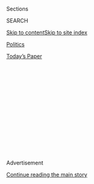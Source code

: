 <div id="app">

<div>

<div>

<div>

<div class="NYTAppHideMasthead css-1q2w90k e1suatyy0">

<div class="section css-ui9rw0 e1suatyy2">

<div class="css-eph4ug er09x8g0">

<div class="css-6n7j50">

</div>

<span class="css-1dv1kvn">Sections</span>

<div class="css-10488qs">

<span class="css-1dv1kvn">SEARCH</span>

</div>

[Skip to content](#site-content)[Skip to site index](#site-index)

</div>

<div id="masthead-section-label" class="css-1wr3we4 eaxe0e00">

[Politics](https://www.nytimes.com/section/politics)

</div>

<div class="css-10698na e1huz5gh0">

</div>

</div>

<div id="masthead-bar-one" class="section hasLinks css-15hmgas e1csuq9d3">

<div class="css-uqyvli e1csuq9d0">

</div>

<div class="css-1uqjmks e1csuq9d1">

</div>

<div class="css-9e9ivx">

[](https://myaccount.nytimes.com/auth/login?response_type=cookie&client_id=vi)

</div>

<div class="css-1bvtpon e1csuq9d2">

[Today’s Paper](https://www.nytimes.com/section/todayspaper)

</div>

</div>

</div>

</div>

<div data-aria-hidden="false">

<div id="site-content" role="main">

<div>

<div class="css-1aor85t" style="opacity:0.000000001;z-index:-1;visibility:hidden">

<div class="css-1hqnpie">

<div class="css-epjblv">

<span class="css-17xtcya">[Politics](/section/politics)</span><span class="css-x15j1o">|</span><span class="css-fwqvlz">Pelosi
Is Playing Hardball on Coronavirus Relief. She Thinks She’ll Win.</span>

</div>

<div class="css-k008qs">

<div class="css-1iwv8en">

<span class="css-18z7m18"></span>

<div>

</div>

</div>

<span class="css-1n6z4y">https://nyti.ms/3kseyXN</span>

<div class="css-1705lsu">

<div class="css-4xjgmj">

<div class="css-4skfbu" role="toolbar" data-aria-label="Social Media Share buttons, Save button, and Comments Panel with current comment count" data-testid="share-tools">

  - 
  - 
  - 
  - 
    
    <div class="css-6n7j50">
    
    </div>

  - 

</div>

</div>

</div>

</div>

</div>

</div>

<div id="NYT_TOP_BANNER_REGION" class="css-13pd83m">

</div>

<div id="top-wrapper" class="css-1sy8kpn">

<div id="top-slug" class="css-l9onyx">

Advertisement

</div>

[Continue reading the main story](#after-top)

<div class="ad top-wrapper" style="text-align:center;height:100%;display:block;min-height:250px">

<div id="top" class="place-ad" data-position="top" data-size-key="top">

</div>

</div>

<div id="after-top">

</div>

</div>

<div>

<div id="sponsor-wrapper" class="css-1hyfx7x">

<div id="sponsor-slug" class="css-19vbshk">

Supported by

</div>

[Continue reading the main story](#after-sponsor)

<div id="sponsor" class="ad sponsor-wrapper" style="text-align:center;height:100%;display:block">

</div>

<div id="after-sponsor">

</div>

</div>

<div class="css-186x18t">

News analysis

</div>

<div class="css-1vkm6nb ehdk2mb0">

# Pelosi Is Playing Hardball on Coronavirus Relief. She Thinks She’ll Win.

</div>

Emboldened by Republican divisions and a favorable political landscape,
the speaker is refusing to agree to a narrow relief measure, unbothered
by charges that she is an impediment to a deal.

<div class="css-79elbk" data-testid="photoviewer-wrapper">

<div class="css-z3e15g" data-testid="photoviewer-wrapper-hidden">

</div>

<div class="css-1a48zt4 ehw59r15" data-testid="photoviewer-children">

![<span class="css-16f3y1r e13ogyst0" data-aria-hidden="true">Speaker
Nancy Pelosi and Senator Chuck Schumer have held multiple negotiating
sessions in her office with top administration officials. Her strategy
carries substantial political risk and real collateral damage, at least
in the short
term.</span><span class="css-cnj6d5 e1z0qqy90" itemprop="copyrightHolder"><span class="css-1ly73wi e1tej78p0">Credit...</span><span><span>Erin
Schaff/The New York
Times</span></span></span>](https://static01.nyt.com/images/2020/08/09/us/politics/09DC-Pelosi-print1/08DC-Pelosi1-articleLarge.jpg?quality=75&auto=webp&disable=upscale)

</div>

</div>

<div class="css-18e8msd">

<div class="css-pdw9fk epjyd6m0">

<div class="css-1txwxcy ey68jwv0" data-aria-hidden="true">

[![Emily
Cochrane](https://static01.nyt.com/images/2018/11/28/multimedia/author-emily-cochrane/author-emily-cochrane-thumbLarge-v3.png
"Emily Cochrane")](https://www.nytimes.com/by/emily-cochrane)[![Nicholas
Fandos](https://static01.nyt.com/images/2018/11/06/multimedia/author-nicholas-fandos/author-nicholas-fandos-thumbLarge-v2.png
"Nicholas Fandos")](https://www.nytimes.com/by/nicholas-fandos)

</div>

<div class="css-1baulvz">

By [<span class="css-1baulvz" itemprop="name">Emily
Cochrane</span>](https://www.nytimes.com/by/emily-cochrane) and
[<span class="css-1baulvz last-byline" itemprop="name">Nicholas
Fandos</span>](https://www.nytimes.com/by/nicholas-fandos)

</div>

</div>

  - 
    
    <div class="css-ld3wwf e16638kd2">
    
    Aug. 8, 2020Updated <span class="css-epvm6">7:54 p.m. ET</span>
    
    </div>

  - 
    
    <div class="css-4xjgmj">
    
    <div class="css-pvvomx" role="toolbar" data-aria-label="Social Media Share buttons, Save button, and Comments Panel with current comment count" data-testid="share-tools">
    
      - 
      - 
      - 
      - 
        
        <div class="css-6n7j50">
        
        </div>
    
      - 
    
    </div>
    
    </div>

</div>

</div>

<div class="section meteredContent css-1r7ky0e" name="articleBody" itemprop="articleBody">

<div class="css-1fanzo5 StoryBodyCompanionColumn">

<div class="css-53u6y8">

WASHINGTON — As the clock ticked down Thursday on a self-imposed
deadline for a breakthrough in coronavirus relief talks with no deal in
sight, Jim Cramer, the brash CNBC host, had an on-air proposal for
Speaker Nancy Pelosi of California.

Why not try invoking the memory of [the late civil rights icon John
Lewis](https://www.nytimes.com/2020/07/17/us/john-lewis-dead.html) to
try to persuade Republicans to agree to help the most vulnerable
Americans, including “minorities” struggling to weather a pandemic and a
recession?

Ms. Pelosi flashed a forced smile. “Perhaps,” she deadpanned, “you
mistook them for somebody who gives a damn for what you just described.”

The comment — unusually coarse for Ms. Pelosi, 80, who was educated by
nuns — was part insult, part dare and part slogan for a woman who
believes she has the upper hand in crisis negotiations and does not
intend to lose it. And it reflected how, two weeks into stalled talks
over another round of federal assistance to prop up a battered economy,
and less than three months before Election Day, the speaker of the House
is going for the jugular.

</div>

</div>

<div class="css-1fanzo5 StoryBodyCompanionColumn">

<div class="css-53u6y8">

She has publicly heaped disdain on her White House negotiating partners
as she plays hardball in daily private meetings in her Capitol office
suite, convinced that she has political leverage to force Republicans to
agree to far more generous aid than they have offered. She has been
unwilling to bow to the Trump administration’s demands for a much
narrower bill or a stopgap solution.

“We’re not doing short-term action, because if we do short-term action,
they’re not going to do anything else,” she said of Republicans Friday
afternoon during an interview in her office, after negotiators blew past
their own deadline without a deal. “That’s it — like a sucker punch, you
know — ‘Let us just do this little bit,’ and then you know what? We’ll
never see them again.”

Instead, Ms. Pelosi is pushing for a sweeping package that includes
billions of dollars for state and local governments and schools, food
and rental assistance, and additional aid for election security and the
Postal Service.

All the while, Ms. Pelosi has made it clear that she does not much trust
President Trump’s advisers — she has taken to asking negotiators to turn
over their electronic devices before entering sessions in her office —
nor does she think highly of their ability to forge a compromise.
“You’ve never done a deal,” she has reminded Mark Meadows, the White
House chief of staff and former congressman, according to a person
familiar with the talks who described them on the condition of
anonymity.

Ms. Pelosi’s strategy carries substantial political risk and real
collateral damage, at least in the short term. In holding out for a
sweeping relief package, Democrats have swatted away Republican pleas to
pass weeklong extensions of the expired [$600-per-week in extra federal
jobless
pay](https://www.nytimes.com/2020/08/08/business/economy/lost-unemployment-benefits.html)
that millions of Americans have relied upon, drawing Republican charges
of obstruction.

</div>

</div>

<div class="css-1fanzo5 StoryBodyCompanionColumn">

<div class="css-53u6y8">

The impasse prompted Mr. Trump [to take unilateral
action](https://www.nytimes.com/2020/08/07/us/politics/trump-congress-stimulus.html)
on Saturday to provide relief on his own with a series of executive
actions — though it remains unclear if he has the legal authority to do
so. And it has sown uneasiness even among some rank-and-file Democrats,
particularly those who represent politically competitive districts and
are eager to show voters their party is capable of bipartisan compromise
on pressing issues.

“We cannot let desperate Americans and small businesses be used as pawns
— even in the face of a president and Senate majority leader who appear
incapable of empathy,” said Representative Dean Phillips, a first-term
Democrat from Minnesota.

On a private conference call on Saturday, Representative Tom Malinowski
of New Jersey, another first-term Democrat, warned that a lack of an
agreement would prompt his voters to declare “a pox on all our Houses.
Congress is broken. Washington is broken.”

“And that is great for challengers,” he added, according to a person
familiar with the remarks, who spoke on the condition of anonymity.

Republicans have been far sharper in their criticism of her tactics,
blaming Ms. Pelosi for the lapse in jobless aid even though she included
a full extension of the payments in her May legislation, which
Republicans are trying to make deep cuts to.

“Speaker Pelosi has refused, again and again and again, to do what’s
right for the country, to work together in a bipartisan way to come up
with a package to help provide relief in terms of Covid and the economic
crisis,” Representative Liz Cheney, the No. 3 Republican, told Fox News
Radio last week.

</div>

</div>

<div class="css-79elbk" data-testid="photoviewer-wrapper">

<div class="css-z3e15g" data-testid="photoviewer-wrapper-hidden">

</div>

<div class="css-1a48zt4 ehw59r15" data-testid="photoviewer-children">

![<span class="css-16f3y1r e13ogyst0" data-aria-hidden="true">Ms. Pelosi
has been unwilling to bow to the Trump administration’s demands for a
much narrower bill or a stopgap
solution.</span><span class="css-cnj6d5 e1z0qqy90" itemprop="copyrightHolder"><span class="css-1ly73wi e1tej78p0">Credit...</span><span>Erin
Schaff/The New York
Times</span></span>](https://static01.nyt.com/images/2020/08/08/us/politics/08DC-Pelosi2/08DC-Pelosi2-articleLarge.jpg?quality=75&auto=webp&disable=upscale)

</div>

</div>

<div class="css-1fanzo5 StoryBodyCompanionColumn">

<div class="css-53u6y8">

But Ms. Pelosi, in her second round as speaker and arguably as powerful
as she has ever been, has seen little reason to change course. Instead,
with public opinion she says is in favor of expansive government
intervention and polls showing Republicans up and down the ballot
sagging under the weight of Mr. Trump’s coronavirus response, the
speaker and Democrats have been [emboldened to press their
advantage](https://www.nytimes.com/2020/04/23/us/coronavirus-democrats-strategy.html).

</div>

</div>

<div class="css-1fanzo5 StoryBodyCompanionColumn">

<div class="css-53u6y8">

“At the core of her negotiations are values, and that steers her right,”
said Senator Chuck Schumer, Democrat of New York and the minority
leader. “It’s real. What she says out there, she says inside.”

Ms. Pelosi’s hand has been strengthened by the [divisions among
Republicans](https://www.nytimes.com/2020/07/22/us/politics/coronavirus-stimulus.html),
many of whom do not want to provide any additional aid, meaning that the
White House will need broad support from Democrats to push through any
stimulus plan.

Ms. Pelosi set the stage for the dynamic in May, when — quick on the
heels of the enactment of nearly $3 trillion in pandemic aid bills — she
corralled the Democratic votes needed to approve an additional $3.4
trillion in relief. Senate Republicans [waited until late last
month](https://www.nytimes.com/2020/05/15/us/coronavirus-republicans-blowback-aid.html)
to unveil their own $1 trillion plan, and Mr. Trump has repeatedly
undercut their position.

White House officials say it is Ms. Pelosi who has hamstrung the talks.

“It’s interesting just to hear the comments from Senator Schumer and
Speaker Pelosi saying that they want a deal,” Mr. Meadows declared on
Friday, after negotiations broke up with no resolution and Ms. Pelosi
addressed the news media. “Their actions do not indicate the same
thing.”

Senator Marco Rubio, Republican of Florida, said Ms. Pelosi and
Democrats were motivated not by substantive policy differences, but by
politics. They “still think it’s politically beneficial for nothing to
happen,” he said.

It is not the first time that Ms. Pelosi has found herself with
considerable leverage in a high-stakes negotiation with Republicans at a
time of crisis. During the financial meltdown of 2008, as Republicans
balked at [a $700 billion bailout
package](http://archive.nytimes.com/www.nytimes.com/packages/html/national/200904_CREDITCRISIS/recipients.html)
that George W. Bush’s administration had requested to stave off further
financial ruin, Henry M. Paulson Jr., then the Treasury secretary,
famously [went down on one
knee](https://www.nytimes.com/2008/09/26/business/26bailout.html) at the
White House to beg Ms. Pelosi not to pull her support from the plan.

</div>

</div>

<div class="css-1fanzo5 StoryBodyCompanionColumn">

<div class="css-53u6y8">

“It’s not me blowing this up. It’s the Republicans,” Ms. Pelosi told him
then, adding bitingly, “I didn’t know you were Catholic.”

This time, though, it has become progressively less clear whether Mr.
Trump — who has been [more an irritant than an active
participant](https://www.nytimes.com/2020/08/03/us/politics/congress-jobless-aid-talks-trump.html)
in the negotiations — even wants the deal that he needs Ms. Pelosi to
deliver.

“Up and until now, she has rationally assumed there was some
self-interest on the part of Trump that would lead to a deal,” said
former Representative Barney Frank, Democrat of Massachusetts, who
joined Ms. Pelosi that day at the White House in 2008. “If, in fact,
that turns out not to be the case, you have a whole new ballgame to
think about.”

Though she acknowledges political differences with Mr. Bush, Ms. Pelosi
is far more blunt about her disdain for Mr. Trump, with whom she has
[developed a toxic
relationship](https://www.nytimes.com/2019/10/18/us/politics/trump-pelosi-photo.html).

“This president is the biggest failure in our history,” she said on
Friday. “I can’t think of anybody worse.”

He appears to return the sentiment, referring again to Ms. Pelosi this
week as “Crazy Nancy.”

While she said she has had productive negotiations with Steven Mnuchin,
the Treasury secretary — so much so that Mr. Mnuchin has felt compelled
to privately answer complaints from Republicans that he has given too
much — she is more skeptical of Mr. Meadows, who made his name in
Congress blowing up bipartisan deals from the right, not constructing
them. Talks have been “less efficient” than the discussions that led to
the first phases of pandemic relief, she said.

“Mark Meadows is in the room as an enforcer," she said, adding that she
was not sure whether “he’s a clone for the president, or the president’s
a clone for him.”

</div>

</div>

<div class="css-1fanzo5 StoryBodyCompanionColumn">

<div class="css-53u6y8">

Ms. Pelosi said she also questioned the overall approach of the
administration, comparing their negotiating tactics to “Sophie’s
Choice,” a film in which a mother must choose which of her children to
send to their death.

At one point during one of the negotiations, Mr. Mnuchin had inquired
what WIC, a nutritional program specifically for women, infants and
children, was, according to a person familiar with the talks.

“On any given day, you might say, why am I even talking to these people?
They don’t care,” Ms. Pelosi said.

“But the fact is, we’re there — we have an opportunity to do something.”

Luke Broadwater contributed reporting.

</div>

</div>

<div>

</div>

</div>

<div>

</div>

<div>

</div>

<div>

</div>

<div>

<div id="bottom-wrapper" class="css-1ede5it">

<div id="bottom-slug" class="css-l9onyx">

Advertisement

</div>

[Continue reading the main story](#after-bottom)

<div id="bottom" class="ad bottom-wrapper" style="text-align:center;height:100%;display:block;min-height:90px">

</div>

<div id="after-bottom">

</div>

</div>

</div>

</div>

</div>

## Site Index

<div>

</div>

## Site Information Navigation

  - [© <span>2020</span> <span>The New York Times
    Company</span>](https://help.nytimes.com/hc/en-us/articles/115014792127-Copyright-notice)

<!-- end list -->

  - [NYTCo](https://www.nytco.com/)
  - [Contact
    Us](https://help.nytimes.com/hc/en-us/articles/115015385887-Contact-Us)
  - [Work with us](https://www.nytco.com/careers/)
  - [Advertise](https://nytmediakit.com/)
  - [T Brand Studio](http://www.tbrandstudio.com/)
  - [Your Ad
    Choices](https://www.nytimes.com/privacy/cookie-policy#how-do-i-manage-trackers)
  - [Privacy](https://www.nytimes.com/privacy)
  - [Terms of
    Service](https://help.nytimes.com/hc/en-us/articles/115014893428-Terms-of-service)
  - [Terms of
    Sale](https://help.nytimes.com/hc/en-us/articles/115014893968-Terms-of-sale)
  - [Site Map](https://spiderbites.nytimes.com)
  - [Help](https://help.nytimes.com/hc/en-us)
  - [Subscriptions](https://www.nytimes.com/subscription?campaignId=37WXW)

</div>

</div>

</div>

</div>

